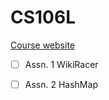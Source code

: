# CS106L

[Course website](http://web.stanford.edu/class/cs106l/)

- [ ] Assn. 1 WikiRacer
- [ ] Assn. 2 HashMap


